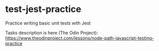 # test-jest-practice

Practice writing basic unit tests with Jest

Tasks description is here (The Odin Project): https://www.theodinproject.com/lessons/node-path-javascript-testing-practice
